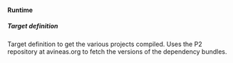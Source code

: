 #### Runtime
##### Target definition
Target definition to get the various projects compiled. Uses the P2 repository at avineas.org to
fetch the versions of the dependency bundles.
